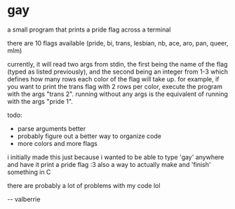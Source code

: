 # gay
a small program that prints a pride flag across a terminal

there are 10 flags available (pride, bi, trans, lesbian, nb, ace, aro, pan, queer, mlm)

currently, it will read two args from stdin, the first being the name of the flag (typed as listed previously), and the second being an integer from 1-3 which defines how many rows each color of the flag will take up. for example, if you want to print the trans flag with 2 rows per color, execute the program with the args "trans 2". running without any args is the equivalent of running with the args "pride 1".

todo:
  * parse arguments better
  * probably figure out a better way to organize code
  * more colors and more flags

i initially made this just because i wanted to be able to type 'gay' anywhere and have it print a pride flag :3 also a way to actually make and 'finish' something in C

there are probably a lot of problems with my code lol

-- valberrie
